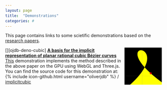 ```yaml
---
layout: page
title:  "Demonstrations"
categories: #
---
```

This page contains links to some scietific demonstrations based on the [research papers][ojdb-papers]. 

[<img style="float: right;" 
src="./demonstrations/implicitcubic/implicitcubic.png" 
height="120">][ojdb-deno-cubic]
[**A basis for the implicit representation of planar rational cubic 
Bézier curves**][ojdb-demo-cubic]  
[This][ojdb-demo-cubic] demonstration implements the method 
described in the above paper on the GPU using WebGL and Three.js. 
You can find the source code for this demonstration at:  
{% include icon-github.html username="oliverjdb" %} /
[implicitcubic](https://github.com/oliverjdb/oliverjdb.github.io/blob/master/demonstrations/implicitcubic/index.html)


[ojdb-demo-cubic]:   ./demonstrations/implicitcubic/index.html
[ojdb-papers]:       ./academic-papers.html
